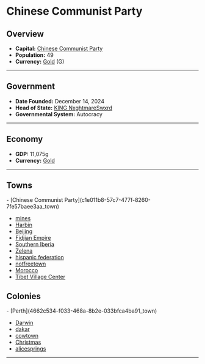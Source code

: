<!--UNDEDITED FILE, remove this entire line if this file has been edited!-->
# <!--NAME-->Chinese Communist Party<!--NAME-->

## Overview

- **Capital:** <!--CAPITAL_LINK-->[Chinese Communist Party](c1e011b8-57c7-477f-8260-7fe57baee3aa_town)<!--CAPITAL_LINK-->
- **Population:** <!--POPULATION-->49<!--POPULATION-->
- **Currency:** <!--CURRENCY_LINK-->[Gold](Gold_currency)<!--CURRENCY_LINK--> (<!--CURRENCY_ABV-->G<!--CURRENCY_ABV-->)

---

## Government

- **Date Founded:** <!--FOUNDED-->December 14, 2024<!--FOUNDED-->
- **Head of State:** <!--LEADER_TITLE_LINK-->[KING NxghtmareSwxrd](NxghtmareSwxrd_user)<!--LEADER_TITLE_LINK-->
- **Governmental System:** <!--GOVERNMENT-->Autocracy<!--GOVERNMENT-->

---

## Economy

- **GDP:** <!--GDP-->11,075g<!--GDP-->
- **Currency:** <!--CURRENCY_LINK-->[Gold](Gold_currency)<!--CURRENCY_LINK-->

---

## Towns

<!--TOWNS-->- [Chinese Communist Party](c1e011b8-57c7-477f-8260-7fe57baee3aa_town)
- [mines](0dea9752-ec2f-4ddf-9454-b9ec3eeb9cc3_town)
- [Harbin](701de1af-10be-40c9-9785-fb1e5972af7d_town)
- [Beijing](ff040c59-5df0-4862-8ff9-4f6109864f78_town)
- [Fidjian Empire](0d82de59-5b02-4153-a6f5-6d74731eb231_town)
- [Southern Iberia](00c5c514-d623-4d26-b594-9cc4f518f012_town)
- [Zelena](ee7eef4d-a013-4070-b9f2-3ddb461f2ca6_town)
- [hispanic federation](40394745-92cf-42e5-99e4-65a353593bcf_town)
- [notfreetown](3caa8185-7f09-488a-b409-a9694d8bc7fc_town)
- [Morocco](db31c0ae-4bab-4276-b7b6-d829760a8e30_town)
- [Tibet Village Center](b63ed4c2-26ba-4af0-ae63-74e18b454764_town)<!--TOWNS-->

## Colonies

<!--COLONIES-->- [Perth](4662c534-f033-468a-8b2e-033bfca4ba91_town)
- [Darwin](52346612-1afb-42b1-9103-54bf568e019a_town)
- [dakar](261a622b-ac3d-475f-a8d5-172cfad4f314_town)
- [cowtown](7f4e5d15-e827-4ade-8111-94d2724f8d3c_town)
- [Christmas](aca6bb68-823e-4f8a-a1a2-90d9d319ba14_town)
- [alicesprings](761a8e2a-c148-4130-acd0-d09d06425c8a_town)<!--COLONIES-->

---